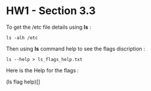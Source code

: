 # HW1 - Section 3.3

To get the /etc file details using **ls** :

```
ls -alh /etc
```

Then using **ls** command help to see the flags discription :

```
ls --help > ls_flags_help.txt
```

Here is the Help for the flags :

(ls flag help)[]
